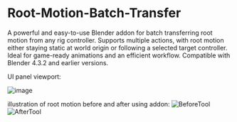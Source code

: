 # Root-Motion-Batch-Transfer
A powerful and easy-to-use Blender addon for batch transferring root motion from any rig controller. Supports multiple actions, with root motion either staying static at world origin or following a selected target controller. Ideal for game-ready animations and an efficient workflow. 
Compatible with Blender 4.3.2 and earlier versions.

UI panel viewport:

![image](https://github.com/user-attachments/assets/81794a75-6d2d-47d8-b35d-bbd23423840c)

illustration of root motion before and after using addon:
![BeforeTool](https://github.com/user-attachments/assets/56a7a969-a53d-44db-aed3-7c37cad0d1f8)
![AfterTool](https://github.com/user-attachments/assets/d2ebd382-3bab-4f4f-ae78-fd5e9eec0659)

